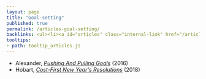 ```yaml
---
layout: page
title: "Goal-setting"
published: true
permalink: /articles-goal-setting/
backlinks: <ul><li><a id="articles" class="internal-link" href="/articles/">Articles</a></li></ul>
tooltips: 
- path: tooltip_articles.js
---
```


* Alexander, *[Pushing And Pulling Goals](https://slatestarcodex.com/2016/07/18/pushing-and-pulling-goals/)* (2016)
* Hobart, *[Cost-First New Year's Resolutions](https://medium.com/@byrnehobart/cost-first-new-years-resolutions-6bb30393201d)* (2018)
